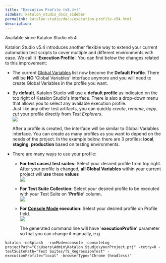 ```yaml
---
title: "Execution Profile (v5.4+)" 
sidebar: katalon_studio_docs_sidebar
permalink: katalon-studio/docs/execution-profile-v54.html 
description: 
---
```

Available since Katalon Studio v5.4

Katalon Studio v5.4 introduces another flexible way to extend your current automation test scripts to cover multiple and different environments with ease. We call it '**Execution Profile**'. You can find below the changes related to this improvement:

*   The current [Global Variables](https://docs.katalon.com/display/KD/Variable+Types#VariableTypes-Globalvariables) list now become the **Default Profile**. There will be **NO** 'Global Variables' interface anymore and you will need to create Global Variables in the profile you want.
*   By **default**, Katalon Studio will use a **default profile** as indicated on the top right of Katalon Studio's interface. There is also a drop-down menu that allows you to select any available execution profile.  
    Just like any other test artifacts, you can quickly _create_, _rename_, _copy_, _cut_ your profile directly from _Test Explorers_.   
    ![](../../images/katalon-studio/docs/execution-profile-v54/Untitled3.png)  
      
      
    After a profile is created, the interface will be similar to Global Variables interface. You can create as many profiles as you want to depend on the needs of the project. In the example below, there are 3 profiles: **local**, **staging**, **production** based on testing environments.  
      
    
*   There are many ways to use your profile:
    *   **For test cases/ test suites**: Select your desired profile from top right. After your profile is changed, **all Global Variables** within your current project will **use** these **values**   
        ![](../../images/katalon-studio/docs/execution-profile-v54/Untitled2.png)  
          
        
    *   **For Test Suite Collection**: Select your desired profile to be executed with your Test Suite on '**Profile**' column.  
        ![](../../images/katalon-studio/docs/execution-profile-v54/4.png)  
          
        
    *   **For [Console Mode](https://docs.katalon.com/display/KD/Console+Mode+Execution) execution**: Select your desired profile on Profile field.  
        ![](../../images/katalon-studio/docs/execution-profile-v54/5.png)  
          
        The generated command line will have '**executionProfile**' parameter so that you can change it manually, e.g

```
katalon -noSplash  -runMode=console -consoleLog -projectPath="C:\Users\Admin\Katalon Studio\yourProject.prj" -retry=0 -testSuitePath="Test Suites/TS_RegressionTest" -executionProfile="local" -browserType="Chrome (headless)"

```